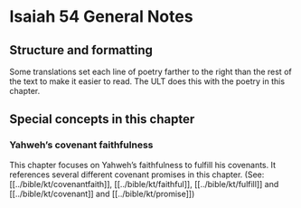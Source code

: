 # Isaiah 54 General Notes
## Structure and formatting

Some translations set each line of poetry farther to the right than the rest of the text to make it easier to read. The ULT does this with the poetry in this chapter.

## Special concepts in this chapter

### Yahweh’s covenant faithfulness
This chapter focuses on Yahweh’s faithfulness to fulfill his covenants. It references several different covenant promises in this chapter. (See: [[../bible/kt/covenantfaith]], [[../bible/kt/faithful]], [[../bible/kt/fulfill]] and [[../bible/kt/covenant]] and [[../bible/kt/promise]])